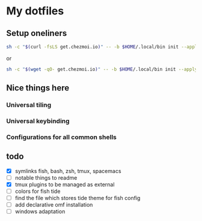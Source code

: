 # My dotfiles

## Setup oneliners

```bash
sh -c "$(curl -fsLS get.chezmoi.io)" -- -b $HOME/.local/bin init --apply --ssh xelorr
```
or
```bash
sh -c "$(wget -qO- get.chezmoi.io)" -- -b $HOME/.local/bin init --apply --ssh xelorr
```

## Nice things here

### Universal tiling

### Universal keybinding

### Configurations for all common shells

## todo

- [x] symlinks fish, bash, zsh, tmux, spacemacs
- [ ] notable things to readme
- [x] tmux plugins to be managed as external
- [ ] colors for fish tide
- [ ] find the file which stores tide theme for fish config
- [ ] add declarative omf installation
- [ ] windows adaptation
